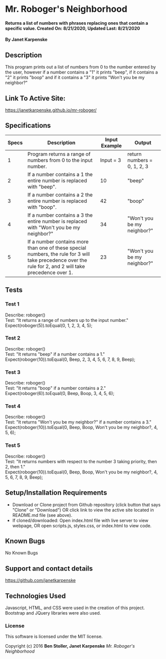 # Mr. Roboger's Neighborhood

#### Returns a list of numbers with phrases replacing ones that contain a specific value. Created On: 8/21/2020, Updated Last: 8/21/2020

#### By Janet Karpenske

## Description

This program prints out a list of numbers from 0 to the number entered by the user, however if a number contains a "1" it prints "beep", if it contains a "2" it prints "boop" and if it contains a "3" it prints "Won't you be my neighbor?"

## Link To Active Site:
https://janetkarpenske.github.io/mr-roboger/

## Specifications
|Specs| Description | Input Example | Output |
|--|-------------|---------------|--------|
|1| Program returns a range of numbers from 0 to the input number. | Input = 3 | return numbers = 0, 1, 2, 3 |
|2| If a number contains a 1 the entire number is replaced with "beep". | 10 | "beep" |
|3| If a number contains a 2 the entire number is replaced with "boop". | 42 | "boop" |
|4| If a number contains a 3 the entire number is replaced with "Won't you be my neighbor?" | 34 | "Won't you be my neighbor?" |
|5| If a number contains more than one of these special numbers, the rule for 3 will take precedence over the rule for 2, and 2 will take precedence over 1. | 23 | "Won't you be my neighbor?"|

## Tests
### Test 1
Describe: roboger() </br>
Test: "It returns a range of numbers up to the input number." </br>
Expect(roboger(5)).toEqual(0, 1, 2, 3, 4, 5);

### Test 2
Describe: roboger() </br>
Test: "It returns "beep" if a number contains a 1." </br>
Expect(roboger(10)).toEqual(0, Beep, 2, 3, 4, 5, 6, 7, 8, 9, Beep);

### Test 3
Describe: roboger() </br>
Test: "It returns "boop" if a number contains a 2." </br>
Expect(roboger(6)).toEqual(0, Beep, Boop, 3, 4, 5, 6);

### Test 4
Describe: roboger() </br>
Test: "It returns "Won't you be my neighbor?" if a number contains a 3." </br>
Expect(roboger(10)).toEqual(0, Beep, Boop, Won't you be my neighbor?, 4, 5, 6);

### Test 5
Describe: roboger() </br>
Test: "It returns numbers with respect to the number 3 taking priority, then 2, then 1." </br>
Expect(roboger(10)).toEqual(0, Beep, Boop, Won't you be my neighbor?, 4, 5, 6, 7, 8, 9, Beep);

## Setup/Installation Requirements

* Download or Clone project from Github repository (click button that says "Clone" or "Download") OR click link to view the active site located in README.md file (see above). 
* If cloned/downloaded: Open index.html file with live server to view webpage, OR open scripts.js, styles.css, or index.html to view code.

## Known Bugs

No Known Bugs

## Support and contact details

https://github.com/janetkarpenske

## Technologies Used

Javascript, HTML, and CSS were used in the creation of this project. Bootstrap and JQuery libraries were also used.

### License

This software is licensed under the MIT license.

Copyright (c) 2016 **Ben Stoller, Janet Karpenske** _Mr. Roboger's Neighborhood_